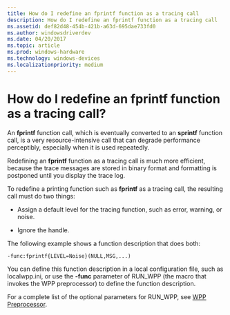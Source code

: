 ```yaml
---
title: How do I redefine an fprintf function as a tracing call
description: How do I redefine an fprintf function as a tracing call
ms.assetid: def82d48-454b-421b-a63d-695dae733fd0
ms.author: windowsdriverdev
ms.date: 04/20/2017
ms.topic: article
ms.prod: windows-hardware
ms.technology: windows-devices
ms.localizationpriority: medium
---
```


# How do I redefine an fprintf function as a tracing call?


An **fprintf** function call, which is eventually converted to an **sprintf** function call, is a very resource-intensive call that can degrade performance perceptibly, especially when it is used repeatedly.

Redefining an **fprintf** function as a tracing call is much more efficient, because the trace messages are stored in binary format and formatting is postponed until you display the trace log.

To redefine a printing function such as **fprintf** as a tracing call, the resulting call must do two things:

-   Assign a default level for the tracing function, such as error, warning, or noise.

-   Ignore the handle.

The following example shows a function description that does both:

```
-func:fprintf{LEVEL=Noise}(NULL,MSG,...)
```

You can define this function description in a local configuration file, such as localwpp.ini, or use the **-func** parameter of RUN\_WPP (the macro that invokes the WPP preprocessor) to define the function description.

For a complete list of the optional parameters for RUN\_WPP, see [WPP Preprocessor](wpp-preprocessor.md).

 

 





